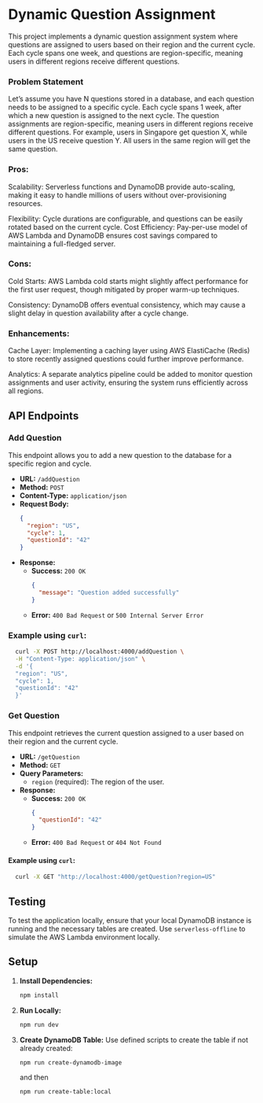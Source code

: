 # Dynamic Question Assignment

This project implements a dynamic question assignment system where questions are assigned to users based on their region and the current cycle. Each cycle spans one week, and questions are region-specific, meaning users in different regions receive different questions.

### Problem Statement

Let’s assume you have N questions stored in a database, and each question needs to be assigned to a specific cycle. Each cycle spans 1 week, after which a new question is assigned to the next cycle. The question assignments are region-specific, meaning users in different regions receive different questions. For example, users in Singapore get question X, while users in the US receive question Y. All users in the same region will get the same question.

### Pros:

Scalability: Serverless functions and DynamoDB provide auto-scaling, making it easy to handle millions of users without over-provisioning resources.

Flexibility: Cycle durations are configurable, and questions can be easily rotated based on the current cycle.
Cost Efficiency: Pay-per-use model of AWS Lambda and DynamoDB ensures cost savings compared to maintaining a full-fledged server.

### Cons:

Cold Starts: AWS Lambda cold starts might slightly affect performance for the first user request, though mitigated by proper warm-up techniques.

Consistency: DynamoDB offers eventual consistency, which may cause a slight delay in question availability after a cycle change.

### Enhancements:

Cache Layer: Implementing a caching layer using AWS ElastiCache (Redis) to store recently assigned questions could further improve performance.

Analytics: A separate analytics pipeline could be added to monitor question assignments and user activity, ensuring the system runs efficiently across all regions.

## API Endpoints

### Add Question

This endpoint allows you to add a new question to the database for a specific region and cycle.

- **URL:** `/addQuestion`
- **Method:** `POST`
- **Content-Type:** `application/json`
- **Request Body:**
  ```json
  {
    "region": "US",
    "cycle": 1,
    "questionId": "42"
  }
  ```
- **Response:**
  - **Success:** `200 OK`
    ```json
    {
      "message": "Question added successfully"
    }
    ```
  - **Error:** `400 Bad Request` or `500 Internal Server Error`

### Example using `curl`:

```bash
  curl -X POST http://localhost:4000/addQuestion \
  -H "Content-Type: application/json" \
  -d '{
  "region": "US",
  "cycle": 1,
  "questionId": "42"
  }'
```

### Get Question

This endpoint retrieves the current question assigned to a user based on their region and the current cycle.

- **URL:** `/getQuestion`
- **Method:** `GET`
- **Query Parameters:**
  - `region` (required): The region of the user.
- **Response:**
  - **Success:** `200 OK`
    ```json
    {
      "questionId": "42"
    }
    ```
  - **Error:** `400 Bad Request` or `404 Not Found`

#### Example using `curl`:

```bash
  curl -X GET "http://localhost:4000/getQuestion?region=US"
```

## Testing

To test the application locally, ensure that your local DynamoDB instance is running and the necessary tables are created. Use `serverless-offline` to simulate the AWS Lambda environment locally.

## Setup

1. **Install Dependencies:**

   ```bash
   npm install
   ```

2. **Run Locally:**

   ```bash
   npm run dev
   ```

3. **Create DynamoDB Table:**
   Use defined scripts to create the table if not already created:

   ```bash
   npm run create-dynamodb-image
   ```

   and then

   ```bash
   npm run create-table:local
   ```
